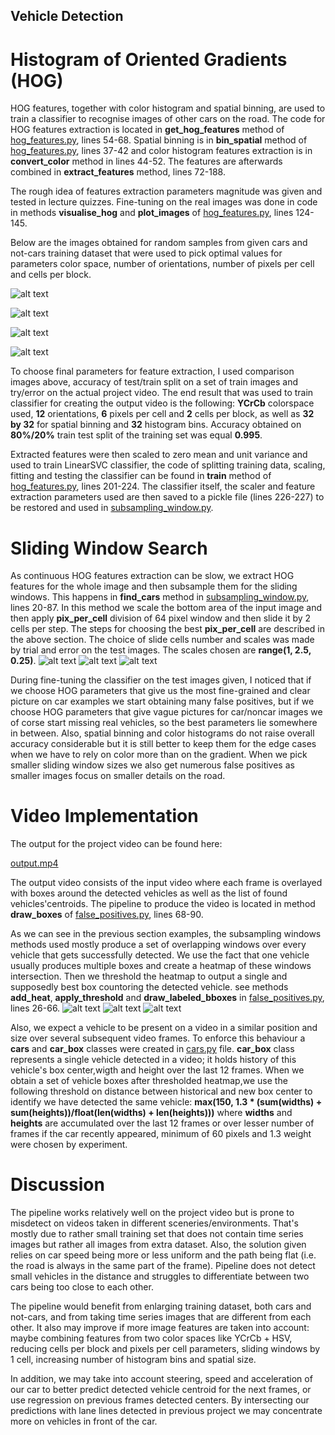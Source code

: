 
[//]: # (Image References)

[image1]: ./output_images/colorspaces.png "Colorspaces Comparison"
[image2]: ./output_images/orientations.png "Colorspaces Comparison"
[image3]: ./output_images/pixes_per_cell.png "Pixels per Cell Comparison"
[image4]: ./output_images/cells_per_block.png "Cells per Block Comparison"
[image5]: ./output_images/boxes_overlay.png "Subsampling Windows, test6"
[image6]: ./output_images/boxes_overlay1.png "Subsampling Windows, test1"
[image7]: ./output_images/boxes_overlay4.png "Subsampling Windows, test4"
[image8]: ./output_images/heatmap_boxes6.png "False Positives Elimination, test6"
[image9]: ./output_images/heatmap_boxes1.png "False Positives Elimination, test1"
[image10]: ./output_images/heatmap_boxes4.png "False Positives Elimination, test4"
[video1]: ./output.mp4 "Video"

## Vehicle Detection

# Histogram of Oriented Gradients (HOG)

HOG features, together with color histogram and spatial binning, are used to train a classifier to recognise images of other cars on the road.  The code for HOG features extraction is located in **get_hog_features** method of [hog_features.py](hog_features.py), lines 54-68. Spatial binning is in **bin_spatial** method of [hog_features.py](hog_features.py), lines 37-42 and color histogram features extraction is in **convert_color** method in lines 44-52. The features are afterwards combined in **extract_features** method, lines 72-188. 

The rough idea of features extraction parameters magnitude was given and tested in lecture quizzes. Fine-tuning on the real images was done in code in methods **visualise_hog** and **plot_images** of [hog_features.py](hog_features.py), lines 124-145. 

Below are the images obtained for random samples from given cars and not-cars training dataset that were used to pick optimal values for parameters color space, number of orientations, number of pixels per cell and cells per block.

![alt text][image1]

![alt text][image2]

![alt text][image3]

![alt text][image4]

To choose final parameters for feature extraction, I used comparison images above, accuracy of test/train split on a set of train images and try/error on the actual project video. The end result that was used to train classifier for creating the output video is the following: **YCrCb** colorspace used, **12** orientations, **6** pixels per cell and **2** cells per block, as well as **32 by 32** for spatial binning and **32** histogram bins. Accuracy obtained on **80%/20%** train test split of the training set was equal **0.995**.

Extracted features were then scaled to zero mean and unit variance and used to train LinearSVC classifier, the code of splitting training data, scaling, fitting and testing the classifier can be found in **train** method of [hog_features.py](hog_features.py), lines 201-224. The classifier itself, the scaler and feature extraction parameters used are then saved to a pickle file (lines 226-227) to be restored and used in [subsampling_window.py](subsampling_window.py). 

# Sliding Window Search

As continuous HOG features extraction can be slow, we extract HOG features for the whole image and then subsample them for the sliding windows. This happens in **find_cars** method in [subsampling_window.py](subsampling_window.py), lines 20-87. In this method we scale the bottom area of the input image and then apply **pix_per_cell** division of 64 pixel window and then slide it by 2 cells per step. The steps for choosing the best **pix_per_cell** are described in the above section. The choice of slide cells number and scales was made by trial and error on the test images. The scales chosen are **range(1, 2.5, 0.25)**.
![alt text][image5]
![alt text][image6]
![alt text][image7]

During fine-tuning the classifier on the test images given, I noticed that if we choose HOG parameters that give us the most fine-grained and clear picture on car examples we start obtaining many false positives, but if we choose HOG parameters that give vague pictures for car/noncar images we of corse start missing real vehicles, so the best parameters lie somewhere in between. Also, spatial binning and color histograms do not raise overall accuracy considerable but it is still better to keep them for the edge cases when we have to rely on color more than on the gradient. When we pick smaller sliding window sizes we also get numerous false positives as smaller images focus on smaller details on the road. 

# Video Implementation

The output for the project video can be found here:

[output.mp4](output.mp4)

The output video consists of the input video where each frame is overlayed with boxes around the detected vehicles as well as the list of found vehicles'centroids. The pipeline to produce the video is located in method **draw_boxes** of [false_positives.py](false_positives.py), lines 68-90.

As we can see in the previous section examples, the subsampling windows methods used mostly produce a set of overlapping windows over every vehicle that gets successfully detected. We use the fact that one vehicle usually produces multiple boxes and create a heatmap of these windows intersection. Then we threshold the heatmap to output a single and supposedly best box countoring the detected vehicle. see methods **add_heat**, **apply_threshold** and **draw_labeled_bboxes** in [false_positives.py](false_positives.py), lines 26-66.
![alt text][image8]
![alt text][image9]
![alt text][image10]

Also, we expect a vehicle to be present on a video in a similar position and size over several subsequent video frames. To enforce this behaviour a **cars** and **car_box** classes were created in [cars.py](cars.py) file. **car_box** class represents a single vehicle detected in a video; it holds history of this vehicle's box center,wigth and height over the last 12 frames. When we obtain a set of vehicle boxes after thresholded heatmap,we use the following threshold on distance between historical and new box center to identify we have detected the same vehicle: **max(150, 1.3 * (sum(widths) + sum(heights))/float(len(widths) + len(heights)))** where **widths** and **heights** are accumulated over the last 12 frames or over lesser number of frames if the car recently appeared, minimum of 60 pixels and 1.3 weight were chosen by experiment.

# Discussion 

The pipeline works relatively well on the project video but is prone to misdetect on videos taken in different sceneries/environments. That's mostly due to rather small training set that does not contain time series images but rather all images from extra dataset. Also, the solution given relies on car speed being more or less uniform and the path being flat (i.e. the road is always in the same part of the frame). Pipeline does not detect small vehicles in the distance and struggles to differentiate between two cars being too close to each other.

The pipeline would benefit from enlarging training dataset, both cars and not-cars, and from taking time series images that are different from each other. It also may improve if more image features are taken into account: maybe combining features from two color spaces like YCrCb + HSV, reducing cells per block and pixels per cell parameters, sliding windows by 1 cell, increasing number of histogram bins and spatial size.

In addition, we may take into account steering, speed and acceleration of our car to better predict detected vehicle centroid for the next frames, or use regression on previous frames detected centers. By intersecting our predictions with lane lines detected in previous project we may concentrate more on vehicles in front of the car.   





 



 
